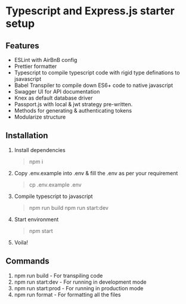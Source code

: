 # Typescript and Express.js starter setup

## Features
- ESLint with AirBnB config
- Prettier formatter
- Typescript to compile typescript code with rigid type definations to jsavascript
- Babel Transpiler to compile down ES6+ code to native javascript
- Swagger UI for API documentation
- Knex as default database driver
- Passport.js with local & jwt strategy pre-written.
- Methods for generating & authenticating tokens
- Modularize structure

## Installation
1. Install dependencies
    > npm i

2. Copy .env.example into .env & fill the .env as per your requirement
    > cp .env.example .env

3. Compile typescript to javascript 
    > npm run build
    > npm run start:dev

4. Start environment
    > npm start

5. Voila!

## Commands
1. npm run build - For transpiling code
2. npm run start:dev - For running in development mode
3. npm run start:prod - For running in production mode
4. npm run format - For formatting all the files
